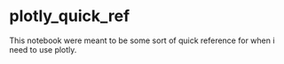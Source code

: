 # plotly_quick_ref
This notebook were meant to be some sort of quick reference for when i need to use plotly. 
